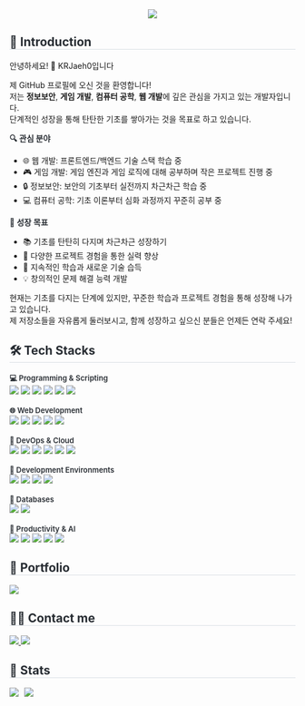 <div align="center">
  <img src="https://capsule-render.vercel.app/api?type=waving&color=auto&height=180&text=KRJaeh0입니다!%20친하게%20지내요😁&animation=&fontColor=000000&fontSize=40" />
</div>

<div style="text-align: left;"> 
  <h2 style="border-bottom: 1px solid #d8dee4; color: #282d33;"> 🙌 Introduction </h2>  
  안녕하세요! 👋 KRJaeh0입니다

  제 GitHub 프로필에 오신 것을 환영합니다!  
  저는 **정보보안**, **게임 개발**, **컴퓨터 공학**, **웹 개발**에 깊은 관심을 가지고 있는 개발자입니다.  
  단계적인 성장을 통해 탄탄한 기초를 쌓아가는 것을 목표로 하고 있습니다.

  <div style="font-weight: 600; font-size: 14px; text-align: left; color: #282d33;"> 🔍 관심 분야 </div>

  - 🌐 웹 개발: 프론트엔드/백엔드 기술 스택 학습 중
  - 🎮 게임 개발: 게임 엔진과 게임 로직에 대해 공부하며 작은 프로젝트 진행 중
  - 🔒 정보보안: 보안의 기초부터 실전까지 차근차근 학습 중
  - 💻 컴퓨터 공학: 기초 이론부터 심화 과정까지 꾸준히 공부 중

  <div style="font-weight: 600; font-size: 14px; text-align: left; color: #282d33;"> 🎯 성장 목표 </div>

  - 📚 기초를 탄탄히 다지며 차근차근 성장하기
  - 🤝 다양한 프로젝트 경험을 통한 실력 향상
  - 🌱 지속적인 학습과 새로운 기술 습득
  - 💡 창의적인 문제 해결 능력 개발

  현재는 기초를 다지는 단계에 있지만, 꾸준한 학습과 프로젝트 경험을 통해 성장해 나가고 있습니다.  
  제 저장소들을 자유롭게 둘러보시고, 함께 성장하고 싶으신 분들은 언제든 연락 주세요!
</div>

<div style="text-align: left;">
  <h2 style="border-bottom: 1px solid #d8dee4; color: #282d33;"> 🛠️ Tech Stacks </h2>
  <div style="margin: 0; text-align: left;">
<!-- Programming & Scripting -->
<div style="font-weight: 600; font-size: 13px; color: #282d33;"> 💻 Programming & Scripting </div>
<img src="https://img.shields.io/badge/C-A8B9CC?style=for-the-badge&logo=C&logoColor=white">
<img src="https://img.shields.io/badge/C++-00599C?style=for-the-badge&logo=C%2B%2B&logoColor=white">
<img src="https://img.shields.io/badge/C%23-239120?style=for-the-badge&logo=C%23&logoColor=white">
<img src="https://img.shields.io/badge/Python-3776AB?style=for-the-badge&logo=Python&logoColor=white">
<img src="https://img.shields.io/badge/Javascript-F7DF1E?style=for-the-badge&logo=Javascript&logoColor=white">
<img src="https://img.shields.io/badge/Bash-4EAA25?style=for-the-badge&logo=GNU Bash&logoColor=white">
<br/><br/>
<!-- Web Development -->
<div style="font-weight: 600; font-size: 13px; color: #282d33;"> 🌐 Web Development </div>
<img src="https://img.shields.io/badge/HTML5-E34F26?style=for-the-badge&logo=HTML5&logoColor=white">
<img src="https://img.shields.io/badge/CSS3-1572B6?style=for-the-badge&logo=CSS3&logoColor=white">
<img src="https://img.shields.io/badge/PHP-777BB4?style=for-the-badge&logo=PHP&logoColor=white">
<img src="https://img.shields.io/badge/Apache-D22128?style=for-the-badge&logo=Apache&logoColor=white">
<img src="https://img.shields.io/badge/GitHub Pages-222222?style=for-the-badge&logo=GitHub Pages&logoColor=white">
<br/><br/>
<!-- DevOps & Cloud -->
<div style="font-weight: 600; font-size: 13px; color: #282d33;"> 🚀 DevOps & Cloud </div>
<img src="https://img.shields.io/badge/Git-F05032?style=for-the-badge&logo=Git&logoColor=white">
<img src="https://img.shields.io/badge/Github-181717?style=for-the-badge&logo=Github&logoColor=white">
<img src="https://img.shields.io/badge/Github Actions-2088FF?style=for-the-badge&logo=Github Actions&logoColor=white">
<img src="https://img.shields.io/badge/Docker-2496ED?style=for-the-badge&logo=Docker&logoColor=white">
<img src="https://img.shields.io/badge/Kubernetes-326CE5?style=for-the-badge&logo=Kubernetes&logoColor=white">
<img src="https://img.shields.io/badge/Jenkins-D24939?style=for-the-badge&logo=Jenkins&logoColor=white">
<br/><br/>
<!-- Development Environments -->
<div style="font-weight: 600; font-size: 13px; color: #282d33;"> 🔧 Development Environments </div>
<img src="https://img.shields.io/badge/Visual Studio Code-007ACC?style=for-the-badge&logo=Visual Studio Code&logoColor=white">
<img src="https://img.shields.io/badge/Unity-000000?style=for-the-badge&logo=Unity&logoColor=white">
<img src="https://img.shields.io/badge/Linux-FCC624?style=for-the-badge&logo=Linux&logoColor=white">
<img src="https://img.shields.io/badge/MacOS-000000?style=for-the-badge&logo=Apple&logoColor=white">
<br/><br/>
<!-- Databases -->
<div style="font-weight: 600; font-size: 13px; color: #282d33;"> 💾 Databases </div>
<img src="https://img.shields.io/badge/MariaDB-003545?style=for-the-badge&logo=MariaDB&logoColor=white">
<img src="https://img.shields.io/badge/MySQL-4479A1?style=for-the-badge&logo=MySQL&logoColor=white">
<br/><br/>
<!-- Productivity & AI -->
<div style="font-weight: 600; font-size: 13px; color: #282d33;"> 🤖 Productivity & AI </div>
<img src="https://img.shields.io/badge/Microsoft365-B7472A?style=for-the-badge&logo=Microsoft365&logoColor=blue">
<img src="https://img.shields.io/badge/Obsidian-483699?style=for-the-badge&logo=Obsidian&logoColor=white">
<img src="https://img.shields.io/badge/Notion-000000?style=for-the-badge&logo=Notion&logoColor=white">
<img src="https://img.shields.io/badge/ChatGPT-00A67E?style=for-the-badge&logo=OpenAI&logoColor=white">
<img src="https://img.shields.io/badge/Discord-5865F2?style=for-the-badge&logo=Discord&logoColor=white">

  </div>
</div>

<div style="text-align: left;">
  <h2 style="border-bottom: 1px solid #d8dee4; color: #282d33;"> 🔗 Portfolio </h2>
  <div style="margin: 0; text-align: left;">
    <a href="https://jjh0204.github.io/JJH0204/">
      <img src="https://img.shields.io/badge/Portfolio-222222?style=for-the-badge&logo=GitHub Pages&logoColor=white">
    </a>
  </div>
</div>

<div style="text-align: left;">
  <h2 style="border-bottom: 1px solid #d8dee4; color: #282d33;"> 🧑‍💻 Contact me </h2>
  <div style="margin-top: 10px;">
    <a href="mailto:jaeho6627@kakao.com">
      <img src="https://img.shields.io/badge/Kakao-FFCD00?style=for-the-badge&logo=KakaoTalk&logoColor=black">
    </a>
    <a href="https://discord.com/users/369064974087356416">
      <img src="https://img.shields.io/badge/Discord-5865F2?style=for-the-badge&logo=Discord&logoColor=white">
    </a>
  </div>
</div>

<div style="text-align: left;">
  <h2 style="border-bottom: 1px solid #d8dee4; color: #282d33;"> 🏅 Stats </h2>
  <div style="display: flex; gap: 10px; margin-top: 10px;">
    <img src="https://github-readme-stats.vercel.app/api?username=JJH0204&show_icons=true&theme=default&hide_border=true&bg_color=00000000&title_color=282d33&text_color=282d33" />
    <img src="https://github-readme-stats.vercel.app/api/top-langs/?username=JJH0204&layout=compact&theme=default&hide_border=true&bg_color=00000000&title_color=282d33&text_color=282d33" />
  </div>
</div>

